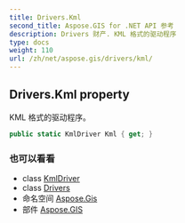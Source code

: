 ```yaml
---
title: Drivers.Kml
second_title: Aspose.GIS for .NET API 参考
description: Drivers 财产. KML 格式的驱动程序
type: docs
weight: 110
url: /zh/net/aspose.gis/drivers/kml/
---
```

## Drivers.Kml property

KML 格式的驱动程序。

```csharp
public static KmlDriver Kml { get; }
```

### 也可以看看

* class [KmlDriver](../../../aspose.gis.formats.kml/kmldriver/)
* class [Drivers](../)
* 命名空间 [Aspose.Gis](../../drivers/)
* 部件 [Aspose.GIS](../../../)


